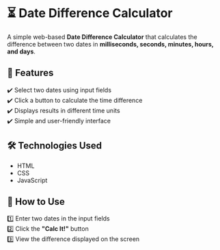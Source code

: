 # ⏳ Date Difference Calculator  

A simple web-based **Date Difference Calculator** that calculates the difference between two dates in **milliseconds, seconds, minutes, hours, and days**.  

## 🌟 Features  
✔️ Select two dates using input fields  
✔️ Click a button to calculate the time difference  
✔️ Displays results in different time units  
✔️ Simple and user-friendly interface  


## 🛠️ Technologies Used  
- HTML  
- CSS  
- JavaScript  

## 📌 How to Use  
1️⃣ Enter two dates in the input fields  
2️⃣ Click the **"Calc It!"** button  
3️⃣ View the difference displayed on the screen  



